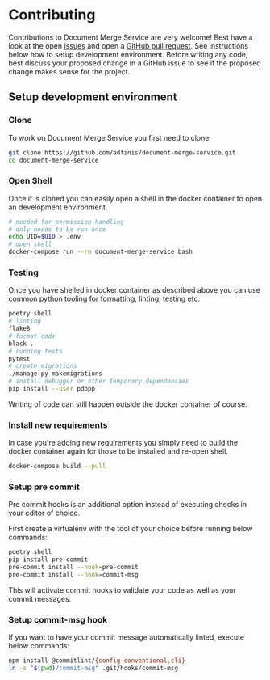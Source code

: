 # Contributing

Contributions to Document Merge Service are very welcome! Best have a look at the open [issues](https://github.com/adfinis/document-merge-service/issues)
and open a [GitHub pull request](https://github.com/adfinis/document-merge-service/compare). See instructions below how to setup development
environment. Before writing any code, best discuss your proposed change in a GitHub issue to see if the proposed change makes sense for the project.

## Setup development environment

### Clone

To work on Document Merge Service you first need to clone

```bash
git clone https://github.com/adfinis/document-merge-service.git
cd document-merge-service
```

### Open Shell

Once it is cloned you can easily open a shell in the docker container to
open an development environment.

```bash
# needed for permission handling
# only needs to be run once
echo UID=$UID > .env
# open shell
docker-compose run --rm document-merge-service bash
```

### Testing

Once you have shelled in docker container as described above
you can use common python tooling for formatting, linting, testing
etc.

```bash
poetry shell
# linting
flake8
# format code
black .
# running tests
pytest
# create migrations
./manage.py makemigrations
# install debugger or other temporary dependencies
pip install --user pdbpp
```

Writing of code can still happen outside the docker container of course.

### Install new requirements

In case you're adding new requirements you simply need to build the docker container
again for those to be installed and re-open shell.

```bash
docker-compose build --pull
```

### Setup pre commit

Pre commit hooks is an additional option instead of executing checks in your editor of choice.

First create a virtualenv with the tool of your choice before running below commands:

```bash
poetry shell
pip install pre-commit
pre-commit install --hook=pre-commit
pre-commit install --hook=commit-msg
```

This will activate commit hooks to validate your code as well as your commit
messages.

### Setup commit-msg hook

If you want to have your commit message automatically linted, execute below commands:

```bash
npm install @commitlint/{config-conventional,cli}
ln -s "$(pwd)/commit-msg" .git/hooks/commit-msg
```
